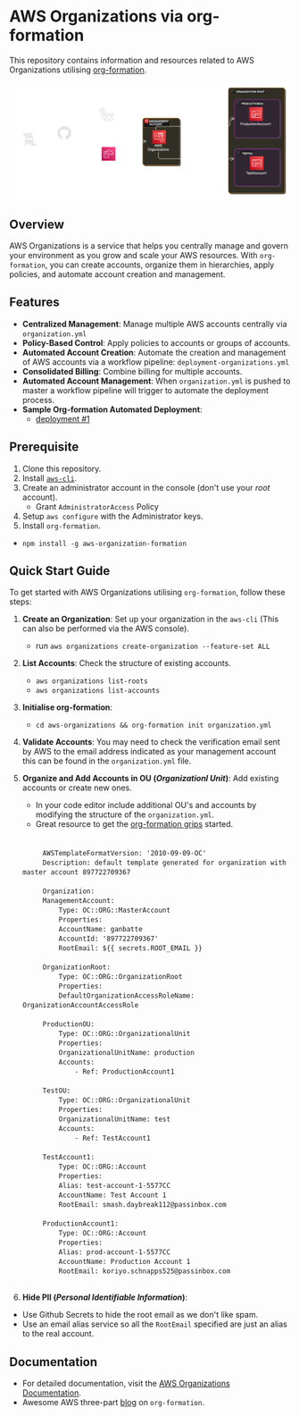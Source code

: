 # AWS Organizations via org-formation

This repository contains information and resources related to AWS Organizations utilising [org-formation](https://github.com/org-formation/org-formation-cli).

![Org-Formation Automation Architecture](./assets/aws-organizations.png)

## Overview

AWS Organizations is a service that helps you centrally manage and govern your environment as you grow and scale your AWS resources. With `org-formation`, you can create accounts, organize them in hierarchies, apply policies, and automate account creation and management. 

## Features

- **Centralized Management**: Manage multiple AWS accounts centrally via `organization.yml`
- **Policy-Based Control**: Apply policies to accounts or groups of accounts.
- **Automated Account Creation**: Automate the creation and management of AWS accounts via a workflow pipeline: `deployment-organizations.yml`
- **Consolidated Billing**: Combine billing for multiple accounts.
- **Automated Account Management**: When `organization.yml` is pushed to master a workflow pipeline will trigger to automate the deployment process.
- **Sample Org-formation Automated Deployment**:
    - [deployment #1](https://github.com/araxia55/aws-organizations/actions/runs/12660852517/job/35282889105)

## Prerequisite
1. Clone this repository.
2. Install [`aws-cli`](https://docs.aws.amazon.com/cli/latest/userguide/getting-started-install.html).
3. Create an administrator account in the console (don't use your *root* account).
   - Grant `AdministratorAccess` Policy
4. Setup `aws configure` with the Administrator keys.
5. Install `org-formation`.
- `npm install -g aws-organization-formation`

## Quick Start Guide

To get started with AWS Organizations utilising `org-formation`, follow these steps:

1. **Create an Organization**: Set up your organization in the `aws-cli` (This can also be performed via the AWS console).
    - run `aws organizations create-organization --feature-set ALL`
2. **List Accounts**: Check the structure of existing accounts.
    - `aws organizations list-roots`
    - `aws organizations list-accounts`
3. **Initialise org-formation**: 
    - `cd aws-organizations && org-formation init organization.yml`
4. **Validate Accounts**: You may need to check the verification email sent by AWS to the email address indicated as your management account this can be found in the `organization.yml` file.
5. **Organize and Add Accounts in OU (*Organizationl Unit*)**: Add existing accounts or create new ones. 
    - In your code editor include additional OU's and accounts by modifying the structure of the `organization.yml`.
    - Great resource to get the [org-formation grips](https://dev.to/oconijn/off-to-a-great-start-with-aws-organizations-1i74) started.
    <code>
        &nbsp;
        AWSTemplateFormatVersion: '2010-09-09-OC'
        Description: default template generated for organization with master account 897722709367
        &nbsp;
        Organization:
        ManagementAccount:
            Type: OC::ORG::MasterAccount
            Properties:
            AccountName: ganbatte
            AccountId: '897722709367'
            RootEmail: ${{ secrets.ROOT_EMAIL }}
        &nbsp;
        OrganizationRoot:
            Type: OC::ORG::OrganizationRoot
            Properties:
            DefaultOrganizationAccessRoleName: OrganizationAccountAccessRole
        &nbsp;
        ProductionOU:
            Type: OC::ORG::OrganizationalUnit
            Properties:
            OrganizationalUnitName: production
            Accounts: 
                - Ref: ProductionAccount1
        &nbsp;
        TestOU:
            Type: OC::ORG::OrganizationalUnit
            Properties:
            OrganizationalUnitName: test
            Accounts: 
                - Ref: TestAccount1
        &nbsp;
        TestAccount1:
            Type: OC::ORG::Account
            Properties:
            Alias: test-account-1-5577CC
            AccountName: Test Account 1
            RootEmail: smash.daybreak112@passinbox.com
        &nbsp;    
        ProductionAccount1:
            Type: OC::ORG::Account
            Properties:
            Alias: prod-account-1-5577CC
            AccountName: Production Account 1
            RootEmail: koriyo.schnapps525@passinbox.com
    </code>
    
5. **Hide PII (*Personal Identifiable Information*)**: 
- Use Github Secrets to hide the root email as we don't like spam.
- Use an email alias service so all the `RootEmail` specified are just an alias to the real account.

## Documentation

- For detailed documentation, visit the [AWS Organizations Documentation](https://docs.aws.amazon.com/organizations/).
- Awesome AWS three-part [blog](https://aws.amazon.com/blogs/opensource/managing-aws-organizations-using-the-open-source-org-formation-tool-part-1/) on `org-formation`.